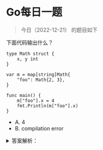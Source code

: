 # Go每日一题

> 今日（2022-12-21） 的题目如下

下面代码输出什么？

```golang
type Math struct {
	x, y int
}

var m = map[string]Math{
	"foo": Math{2, 3},
}

func main() {
	m["foo"].x = 4
	fmt.Println(m["foo"].x)
}
```

- A. 4
- B. compilation error


<details>
<summary>答案解析：</summary>
<div>
参考答案及解析：B，编译报错 `cannot assign to struct field m["foo"].x in map`。错误原因：对于类似 X = Y的赋值操作，必须知道 X 的地址，才能够将 Y 的值赋给 X，但 go 中的 map 的 value 本身是不可寻址的。

有两个解决办法：

a.使用临时变量

```golang
type Math struct {
	x, y int
}

var m = map[string]Math{
	"foo": Math{2, 3},
}

func main() {
	tmp := m["foo"]
	tmp.x = 4
	m["foo"] = tmp
	fmt.Println(m["foo"].x)
}
```

b.修改数据结构

```golang
type Math struct {
	x, y int
}

var m = map[string]*Math{
	"foo": &Math{2, 3},
}

func main() {
	m["foo"].x = 4
	fmt.Println(m["foo"].x)
	fmt.Printf("%#v", m["foo"])   // %#v 格式化输出详细信息
}
```

references:

- https://blog.csdn.net/qq_36431213/article/details/82805043
- https://www.cnblogs.com/DillGao/p/7930674.html
- https://haobook.readthedocs.io/zh_CN/latest/periodical/201611/zhangan.html
- https://suraj.pro/post/golang_workaround/
- https://blog.ijun.org/2017/07/cannot-assign-to-struct-field-in-map.html
</div>
</details>